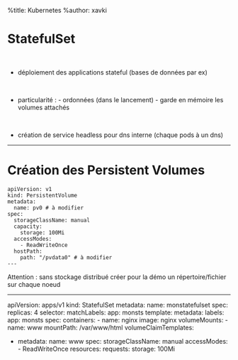 %title: Kubernetes 
%author: xavki

# StatefulSet


<br>

* déploiement des applications stateful (bases de données par ex)

<br>

* particularité :
		- ordonnées (dans le lancement)
		- garde en mémoire les volumes attachés

<br>

* création de service headless pour dns interne (chaque pods à un dns)

-----------------------------------------------------------------------

# Création des Persistent Volumes

```
apiVersion: v1
kind: PersistentVolume
metadata:
  name: pv0 # à modifier
spec:
  storageClassName: manual
  capacity:
    storage: 100Mi
  accessModes:
    - ReadWriteOnce
  hostPath:
    path: "/pvdata0" # à modifier
---
```

Attention : sans stockage distribué créer pour la démo un répertoire/fichier sur chaque noeud

------------------------------------------------------------------------

apiVersion: apps/v1
kind: StatefulSet
metadata:
  name: monstatefulset
spec:
  replicas: 4
  selector:
    matchLabels:
      app: monsts
  template:
    metadata:
      labels:
        app: monsts
    spec:
      containers:
      - name: nginx
        image: nginx
        volumeMounts:
        - name: www
          mountPath: /var/www/html
  volumeClaimTemplates:
  - metadata:
      name: www
    spec:
      storageClassName: manual
      accessModes:
        - ReadWriteOnce
      resources:
        requests:
          storage: 100Mi

